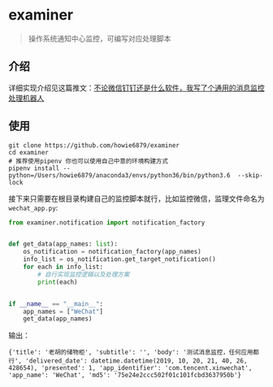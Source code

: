 # examiner

> 操作系统通知中心监控，可编写对应处理脚本

## 介绍

详细实现介绍见这篇推文：[不论微信钉钉还是什么软件，我写了个通用的消息监控处理机器人](https://mp.weixin.qq.com/s/-QDjgnKn_22DoeR2ti4iyA)

## 使用

```shell
git clone https://github.com/howie6879/examiner
cd examiner
# 推荐使用pipenv 你也可以使用自己中意的环境构建方式
pipenv install --python=/Users/howie6879/anaconda3/envs/python36/bin/python3.6  --skip-lock
```

接下来只需要在根目录构建自己的监控脚本就行，比如监控微信，监理文件命名为 `wechat_app.py`:

```python
from examiner.notification import notification_factory


def get_data(app_names: list):
    os_notification = notification_factory(app_names)
    info_list = os_notification.get_target_notification()
    for each in info_list:
        # 自行实现监控逻辑以及处理方案
        print(each)


if __name__ == "__main__":
    app_names = ["WeChat"]
    get_data(app_names)
```

输出：

```shell
{'title': '老胡的储物柜', 'subtitle': '', 'body': '测试消息监控，任何应用都行', 'delivered_date': datetime.datetime(2019, 10, 20, 21, 40, 26, 428654), 'presented': 1, 'app_identifier': 'com.tencent.xinwechat', 'app_name': 'WeChat', 'md5': '75e24e2ccc502f01c101fcbd3637950b'}
```